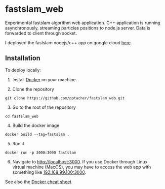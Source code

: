 # fastslam_web
Experimental fastslam algorithm web application. C++ application is running asynchronously, streaming particles positions to node.js server. Data is forwarded to client through socket.

I deployed the fastslam nodejs/c++ app on google cloud [here](http://http://35.246.114.98:8080).

## Installation

To deploy locally:

1. Install [Docker](https://www.docker.com/get-started) on your machine.

2. Clone the repository

```
git clone https://github.com/pptacher/fastslam_web.git
```

3. Go to the root of the repository

```
cd fastslam_web
```

4. Build the docker image

```
docker build --tag=fastslam .
```

5. Run it

```
docker run -p 3000:3000 fastslam
```

6. Navigate to [http://localhost:3000](http://localhost:3000). If you use Docker through Linux virtual machine (MacOS), you may have to access the web app with something like [192.168.99.100:3000](http://192.168.99.100:3000).

See also  the [Docker cheat sheet](https://www.docker.com/sites/default/files/Docker_CheatSheet_08.09.2016_0.pdf).
